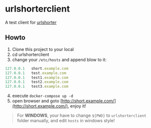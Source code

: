 # urlshorterclient

A test client for [urlshorter](https://hub.docker.com/r/mengluo668/urlshorter/)

## Howto

1. Clone this project to your local
2. cd urlshorterclient
3. change your `/etc/hosts` and append blow to it:
```js
127.0.0.1	short.example.com
127.0.0.1	test.example.com
127.0.0.1	test1.example.com
127.0.0.1	test2.example.com
127.0.0.1	test3.example.com
```
4. execute `docker-compose up -d`
5. open browser and goto [http://short.example.com/](http://short.example.com/), enjoy it!

> For **WINDOWS**, your have to change `${PWD}` to `urlshorterclient` folder manually, and edit `hosts` in windows style!
